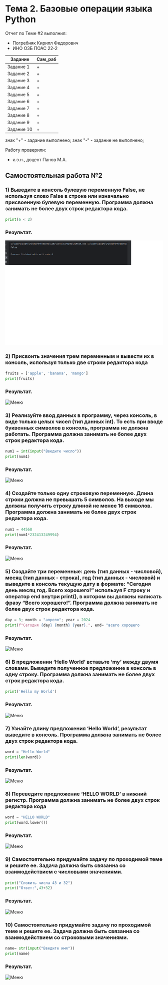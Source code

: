 
# Тема 2.  Базовые операции языка Python
Отчет по Теме #2 выполнил:
- Погребняк Кирилл Федорович
- ИНО ОЗБ ПОАС 22-2

| Задание  | Сам_раб |
| ------ | ------ |
| Задание 1 | + | 
| Задание 2 | + | 
| Задание 3 | + | 
| Задание 4 | + | 
| Задание 5 | + | 
| Задание 6 | + | 
| Задание 7 | + | 
| Задание 8 | + | 
| Задание 9 | + | 
| Задание 10 | +|



знак "+" - задание выполнено; знак "-" - задание не выполнено;

Работу проверили:
- к.э.н., доцент Панов М.А.

## Самостоятельная работа №2
### 1) Выведите в консоль булевую переменную False, не используя слово False в строке или изначально присвоенную булевую переменную. Программа должна занимать не более двух строк редактора кода.

```python
print(6 < 2)
```
### Результат.
![Меню](https://github.com/Fedorovich96/Software/blob/%D0%A2%D0%B5%D0%BC%D0%B0_2/pic/2-1.png)


### 2)	Присвоить значения трем переменным и вывести их в консоль, используя только две строки редактора кода

```python
fruits = ['apple', 'banana', 'mango']
print(fruits)

```
### Результат.
![Меню]()


### 3)	Реализуйте ввод данных в программу, через консоль, в виде только целых чисел (тип данных int). То есть при вводе буквенных символов в консоль, программа не должна работать. Программа должна занимать не более двух строк редактора кода.

```python
num1 = int(input("Введите число"))
print(num1)
```
### Результат.
![Меню]()


### 4)	Создайте только одну строковую переменную. Длина строки должна не превышать 5 символов. На выходе мы должны получить строку длиной не менее 16 символов. Программа должна занимать не более двух строк редактора кода.

```python
num1 = 44568
print(num1*232413249994)
```
### Результат.
![Меню]()

### 5)	Создайте три переменные: день (тип данных - числовой), месяц (тип данных - строка), год (тип данных - числовой) и выведите в консоль текущую дату в формате: “Сегодня день месяц год. Всего хорошего!” используя F строку и оператор end внутри print(), в котором вы должны написать фразу “Всего хорошего!”. Программа должна занимать не более двух строк редактора кода.

```python
day = 3; month = "апреля"; year = 2024
print(f"Сегодня {day} {month} {year}.", end= "всего хорошего

```
### Результат.
![Меню]()

### 6)	В предложении ‘Hello World’ вставьте ‘my’ между двумя словами. Выведите полученное предложение в консоль в одну строку. Программа должна занимать не более двух строк редактора кода.

```python
print('Hello my World')

```
### Результат.
![Меню]()

### 7)	Узнайте длину предложения ‘Hello World’, результат выведите в консоль. Программа должна занимать не более двух строк редактора кода.

```python
word = "Hello World"
print(len(word))

```
### Результат.
![Меню]()

### 8)	Переведите предложение ‘HELLO WORLD’ в нижний регистр. Программа должна занимать не более двух строк редактора кода

```python
word = "HELLO WORLD"
print(word.lower())

```
### Результат.
![Меню]()

### 9)	Самостоятельно придумайте задачу по проходимой теме и решите ее. Задача должна быть связанна со взаимодействием с числовыми значениями.

```python
print("Сложить числа 43 и 32")
print("Ответ:",43+32)

```
### Результат.
![Меню]()

### 10)	Самостоятельно придумайте задачу по проходимой теме и решите ее. Задача должна быть связанна со взаимодействием со строковыми значениями.

```python
name= str(input("Введите имя"))
print(name)
```
### Результат.
![Меню]()



